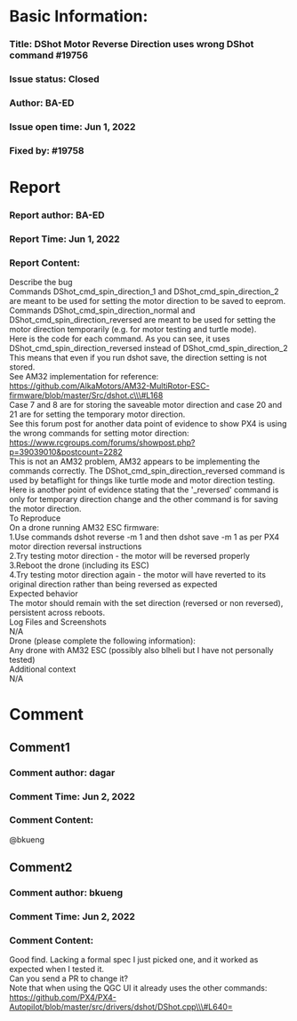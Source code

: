 # Basic Information:
### Title:  DShot Motor Reverse Direction uses wrong DShot command #19756 
### Issue status: Closed
### Author: BA-ED
### Issue open time: Jun 1, 2022
### Fixed by: #19758
# Report
### Report author: BA-ED
### Report Time: Jun 1, 2022
### Report Content:   
Describe the bug  
Commands DShot_cmd_spin_direction_1 and DShot_cmd_spin_direction_2 are meant to be used for setting the motor direction to be saved to eeprom.    
Commands DShot_cmd_spin_direction_normal and DShot_cmd_spin_direction_reversed are meant to be used for setting the motor direction temporarily (e.g. for motor testing and turtle mode).    
Here is the code for each command. As you can see, it uses DShot_cmd_spin_direction_reversed instead of DShot_cmd_spin_direction_2    
This means that even if you run dshot save, the direction setting is not stored.  
See AM32 implementation for reference:    
https://github.com/AlkaMotors/AM32-MultiRotor-ESC-firmware/blob/master/Src/dshot.c\\\#L168    
Case 7 and 8 are for storing the saveable motor direction and case 20 and 21 are for setting the temporary motor direction.    
See this forum post for another data point of evidence to show PX4 is using the wrong commands for setting motor direction:    
https://www.rcgroups.com/forums/showpost.php?p=39039010&postcount=2282  
This is not an AM32 problem, AM32 appears to be implementing the commands correctly. The DShot_cmd_spin_direction_reversed command is used by betaflight for things like turtle mode and motor direction testing. Here is another point of evidence stating that the '_reversed' command is only for temporary direction change and the other command is for saving the motor direction.  
To Reproduce  
On a drone running AM32 ESC firmware:  
1.Use commands  dshot reverse -m 1 and then dshot save -m 1 as per PX4 motor direction reversal instructions  
2.Try testing motor direction - the motor will be reversed properly  
3.Reboot the drone (including its ESC)  
4.Try testing motor direction again - the motor will have reverted to its original direction rather than being reversed as expected  
Expected behavior  
The motor should remain with the set direction (reversed or non reversed), persistent across reboots.  
Log Files and Screenshots  
N/A  
Drone (please complete the following information):  
Any drone with AM32 ESC (possibly also blheli but I have not personally tested)  
Additional context  
N/A  

# Comment
## Comment1
### Comment author: dagar
### Comment Time: Jun 2, 2022
### Comment Content:   
@bkueng  

## Comment2
### Comment author: bkueng
### Comment Time: Jun 2, 2022
### Comment Content:   
Good find. Lacking a formal spec I just picked one, and it worked as expected when I tested it.    
Can you send a PR to change it?  
Note that when using the QGC UI it already uses the other commands: https://github.com/PX4/PX4-Autopilot/blob/master/src/drivers/dshot/DShot.cpp\\\#L640=  
